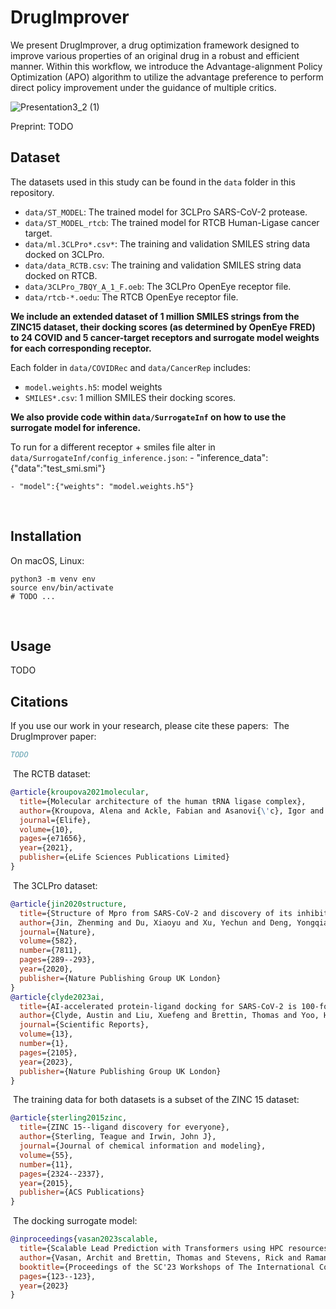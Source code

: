 # DrugImprover
We present DrugImprover, a drug optimization framework designed to improve various properties of an original drug in a robust and efficient manner. Within this workflow, we introduce the Advantage-alignment Policy Optimization (APO) algorithm to utilize the advantage preference to perform direct policy improvement under the guidance of multiple critics.

![Presentation3_2 (1)](https://github.com/xuefeng11/DrugImprover/assets/125404521/d49d71c0-f97f-469c-8eb1-19d756d2d16b)

Preprint: TODO

## Dataset
The datasets used in this study can be found in the `data` folder in this repository.
  - `data/ST_MODEL`: The trained model for 3CLPro SARS-CoV-2 protease.
  - `data/ST_MODEL_rtcb`: The trained model for RTCB Human-Ligase cancer target.
  - `data/ml.3CLPro*.csv*`: The training and validation SMILES string data docked on 3CLPro.
  - `data/data_RCTB.csv`: The training and validation SMILES string data docked on RTCB.
  - `data/3CLPro_7BQY_A_1_F.oeb`: The 3CLPro OpenEye receptor file.
  - `data/rtcb-*.oedu`: The RTCB OpenEye receptor file.

**We include an extended dataset of 1 million SMILES strings from the ZINC15 dataset, their docking scores (as determined by OpenEye FRED) to 24 COVID and 5 cancer-target receptors and surrogate model weights for each corresponding receptor.**

Each folder in `data/COVIDRec` and `data/CancerRep` includes:
  - `model.weights.h5`: model weights
  - `SMILES*.csv`: 1 million SMILES their docking scores.

**We also provide code within `data/SurrogateInf` on how to use the surrogate model for inference.**

To run for a different receptor + smiles file alter in `data/SurrogateInf/config_inference.json`:
    - "inference_data":{"data":"test_smi.smi"}

    - "model":{"weights": "model.weights.h5"}


​
## Installation
On macOS, Linux:
```
python3 -m venv env
source env/bin/activate
# TODO ...
```
​
## Usage
TODO
​
## Citations
If you use our work in your research, please cite these papers:
​
The DrugImprover paper:
```bibtex
TODO
```
​
The RCTB dataset:
```bibtex
@article{kroupova2021molecular,
  title={Molecular architecture of the human tRNA ligase complex},
  author={Kroupova, Alena and Ackle, Fabian and Asanovi{\'c}, Igor and Weitzer, Stefan and Boneberg, Franziska M and Faini, Marco and Leitner, Alexander and Chui, Alessia and Aebersold, Ruedi and Martinez, Javier and others},
  journal={Elife},
  volume={10},
  pages={e71656},
  year={2021},
  publisher={eLife Sciences Publications Limited}
}
```
​
The 3CLPro dataset:
```bibtex
@article{jin2020structure,
  title={Structure of Mpro from SARS-CoV-2 and discovery of its inhibitors},
  author={Jin, Zhenming and Du, Xiaoyu and Xu, Yechun and Deng, Yongqiang and Liu, Meiqin and Zhao, Yao and Zhang, Bing and Li, Xiaofeng and Zhang, Leike and Peng, Chao and others},
  journal={Nature},
  volume={582},
  number={7811},
  pages={289--293},
  year={2020},
  publisher={Nature Publishing Group UK London}
}
@article{clyde2023ai,
  title={AI-accelerated protein-ligand docking for SARS-CoV-2 is 100-fold faster with no significant change in detection},
  author={Clyde, Austin and Liu, Xuefeng and Brettin, Thomas and Yoo, Hyunseung and Partin, Alexander and Babuji, Yadu and Blaiszik, Ben and Mohd-Yusof, Jamaludin and Merzky, Andre and Turilli, Matteo and others},
  journal={Scientific Reports},
  volume={13},
  number={1},
  pages={2105},
  year={2023},
  publisher={Nature Publishing Group UK London}
}
```
​
The training data for both datasets is a subset of the ZINC 15 dataset:
```bibtex
@article{sterling2015zinc,
  title={ZINC 15--ligand discovery for everyone},
  author={Sterling, Teague and Irwin, John J},
  journal={Journal of chemical information and modeling},
  volume={55},
  number={11},
  pages={2324--2337},
  year={2015},
  publisher={ACS Publications}
}
```
​
The docking surrogate model:
```bibtex
@inproceedings{vasan2023scalable,
  title={Scalable Lead Prediction with Transformers using HPC resources},
  author={Vasan, Archit and Brettin, Thomas and Stevens, Rick and Ramanathan, Arvind and Vishwanath, Venkatram},
  booktitle={Proceedings of the SC'23 Workshops of The International Conference on High Performance Computing, Network, Storage, and Analysis},
  pages={123--123},
  year={2023}
}
```

